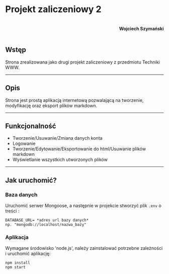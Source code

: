 # **Projekt zaliczeniowy 2**
<br>
<div style="text-align: right"><b>Wojciech Szymański</b></div>
<br>

## **Wstęp**
Strona zrealizowana jako drugi projekt zaliczeniowy z przedmiotu Techniki WWW.

----------
## **Opis**
Strona jest prostą aplikacją internetową pozwalającą na tworzenie, modyfikację oraz eksport plików markdown.

----------

## **Funkcjonalność**
* Tworzenie/Usuwanie/Zmiana danych konta
* Logowanie
* Tworzenie/Edytowanie/Eksportowanie do html/Usuwanie plików markdown
* Wyświetlanie wszystkich utworzonych plików

----------


## **Jak uruchomić?**


### **Baza danych**
Uruchomić serwer Mongoose, a następnie w projekcie stworzyć plik `.env`
o treści :
```
DATABASE_URL= *adres url bazy danych*
np. "mongodb://localhost/nazwa_bazy"
```

### **Aplikacja**
Wymagane środowisko 'node.js', należy zainstalować potrzebne zależności i uruchomić aplikację:
```
npm install
npm start
```